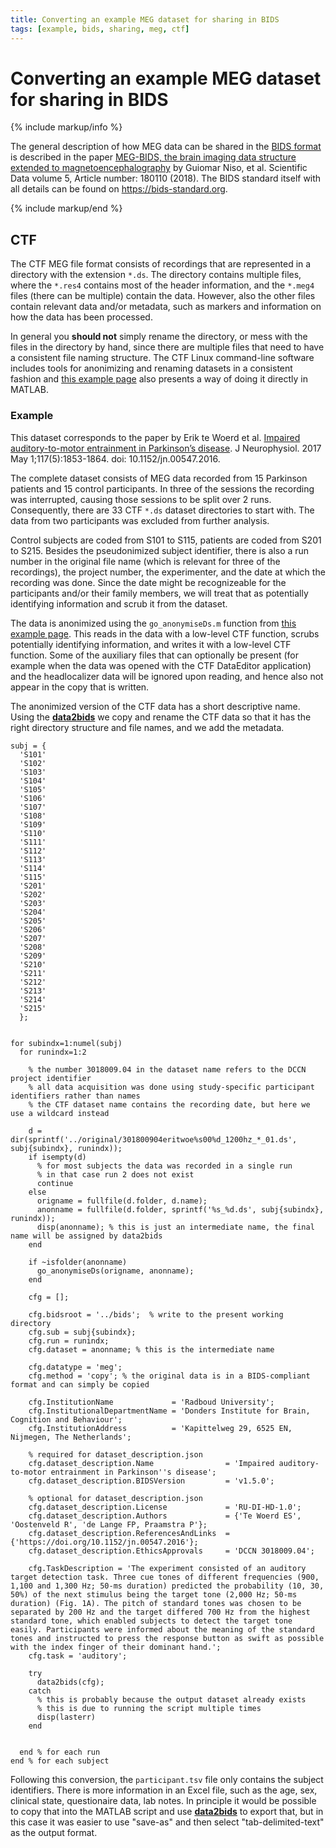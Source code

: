 ```yaml
---
title: Converting an example MEG dataset for sharing in BIDS
tags: [example, bids, sharing, meg, ctf]
---
```


# Converting an example MEG dataset for sharing in BIDS

{% include markup/info %}

The general description of how MEG data can be shared in the [BIDS format](https://bids.neuroimaging.io) is described in the paper [MEG-BIDS, the brain imaging data structure extended to magnetoencephalography](https://doi.org/10.1038/sdata.2018.110) by Guiomar Niso, et al. Scientific Data volume 5, Article number: 180110 (2018). The BIDS standard itself with all details can be found on <https://bids-standard.org>.
 
{% include markup/end %}

## CTF

The CTF MEG file format consists of recordings that are represented in a directory with the extension `*.ds`. The directory contains multiple files, where the `*.res4` contains most of the header information, and the `*.meg4` files (there can be multiple) contain the data. However, also the other files contain relevant data and/or metadata, such as markers and information on how the data has been processed.  

In general you **should not** simply rename the directory, or mess with the files in the directory by hand, since there are multiple files that need to have a consistent file naming structure. The CTF Linux command-line software includes tools for anonimizing and renaming datasets in a consistent fashion and [this example page](/faq/how_can_i_anonymize_a_ctf_dataset) also presents a way of doing it directly in MATLAB.

### Example

This dataset corresponds to the paper by Erik te Woerd et al. [Impaired auditory-to-motor entrainment in Parkinson’s disease](https://doi.org/10.1152/jn.00547.2016). J Neurophysiol. 2017 May 1;117(5):1853-1864. doi: 10.1152/jn.00547.2016.

The complete dataset consists of MEG data recorded from 15 Parkinson patients and 15 control participants. In three of the sessions the recording was interrupted, causing those sessions to be split over 2 runs. Consequently, there are 33 CTF `*.ds` dataset directories to start with. The data from two participants was excluded from further analysis.

Control subjects are coded from S101 to S115, patients are coded from S201 to S215. Besides the pseudonimized subject identifier, there is also a run number in the original file name (which is relevant for three of the recordings), the project number, the experimenter, and the date at which the recording was done. Since the date might be recognizeable for the participants and/or their family members, we will treat that as potentially identifying information and scrub it from the dataset.

The data is anonimized using the `go_anonymiseDs.m` function from [this example page](/faq/how_can_i_anonymize_a_ctf_dataset/#using-matlab). This reads in the data with a low-level CTF function, scrubs potentially identifying  information, and writes it with a low-level CTF function. Some of the auxiliary files that can optionally be present (for example when the data was opened with the CTF DataEditor application) and the headlocalizer data will be ignored upon reading, and hence also not appear in the copy that is written.

The anonimized version of the CTF data has a short descriptive name. Using the **[data2bids](/reference/data2bids)** we copy and rename the CTF data so that it has the right directory structure and file names, and we add the metadata.


```
subj = {
  'S101'
  'S102'
  'S103'
  'S104'
  'S105'
  'S106'
  'S107'
  'S108'
  'S109'
  'S110'
  'S111'
  'S112'
  'S113'
  'S114'
  'S115'
  'S201'
  'S202'
  'S203'
  'S204'
  'S205'
  'S206'
  'S207'
  'S208'
  'S209'
  'S210'
  'S211'
  'S212'
  'S213'
  'S214'
  'S215'
  };


for subindx=1:numel(subj)
  for runindx=1:2
    
    % the number 3018009.04 in the dataset name refers to the DCCN project identifier
    % all data acquisition was done using study-specific participant identifiers rather than names  
    % the CTF dataset name contains the recording date, but here we use a wildcard instead  

    d = dir(sprintf('../original/301800904eritwoe%s00%d_1200hz_*_01.ds', subj{subindx}, runindx));
    if isempty(d)
      % for most subjects the data was recorded in a single run
      % in that case run 2 does not exist
      continue
    else
      origname = fullfile(d.folder, d.name);
      anonname = fullfile(d.folder, sprintf('%s_%d.ds', subj{subindx}, runindx));
      disp(anonname); % this is just an intermediate name, the final name will be assigned by data2bids
    end
    
    if ~isfolder(anonname)
      go_anonymiseDs(origname, anonname);
    end
    
    cfg = [];
    
    cfg.bidsroot = '../bids';  % write to the present working directory
    cfg.sub = subj{subindx};
    cfg.run = runindx;
    cfg.dataset = anonname; % this is the intermediate name
    
    cfg.datatype = 'meg';
    cfg.method = 'copy'; % the original data is in a BIDS-compliant format and can simply be copied
    
    cfg.InstitutionName             = 'Radboud University';
    cfg.InstitutionalDepartmentName = 'Donders Institute for Brain, Cognition and Behaviour';
    cfg.InstitutionAddress          = 'Kapittelweg 29, 6525 EN, Nijmegen, The Netherlands';
    
    % required for dataset_description.json
    cfg.dataset_description.Name                = 'Impaired auditory-to-motor entrainment in Parkinson''s disease';
    cfg.dataset_description.BIDSVersion         = 'v1.5.0';
    
    % optional for dataset_description.json
    cfg.dataset_description.License             = 'RU-DI-HD-1.0';
    cfg.dataset_description.Authors             = {'Te Woerd ES', 'Oostenveld R', 'de Lange FP, Praamstra P'};
    cfg.dataset_description.ReferencesAndLinks  = {'https://doi.org/10.1152/jn.00547.2016'};
    cfg.dataset_description.EthicsApprovals     = 'DCCN 3018009.04';
    
    cfg.TaskDescription = 'The experiment consisted of an auditory target detection task. Three cue tones of different frequencies (900, 1,100 and 1,300 Hz; 50-ms duration) predicted the probability (10, 30, 50%) of the next stimulus being the target tone (2,000 Hz; 50-ms duration) (Fig. 1A). The pitch of standard tones was chosen to be separated by 200 Hz and the target differed 700 Hz from the highest standard tone, which enabled subjects to detect the target tone easily. Participants were informed about the meaning of the standard tones and instructed to press the response button as swift as possible with the index finger of their dominant hand.';
    cfg.task = 'auditory';
    
    try
      data2bids(cfg);
    catch
      % this is probably because the output dataset already exists
      % this is due to running the script multiple times
      disp(lasterr)
    end
    
    
  end % for each run
end % for each subject
```

Following this conversion, the `participant.tsv` file only contains the subject identifiers. There is more information in an Excel file, such as the age, sex, clinical state, questionaire data, lab notes. In principle it would be possible to copy that into the MATLAB script and use **[data2bids](/reference/data2bids)** to export that, but in this case it was easier to use "save-as" and then select "tab-delimited-text" as the output format.
